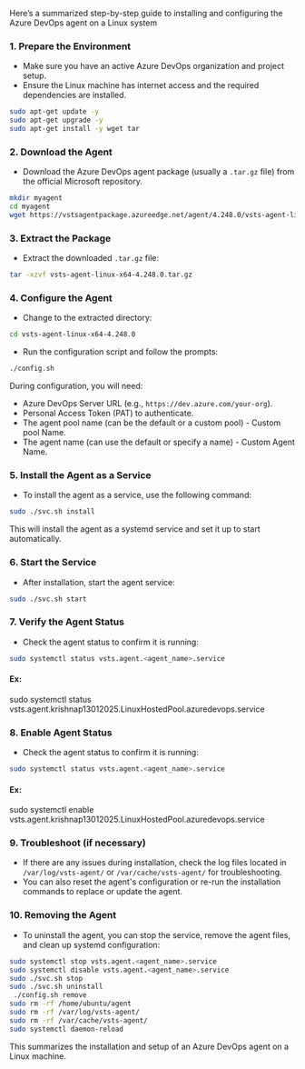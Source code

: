 Here’s a summarized step-by-step guide to installing and configuring the Azure DevOps agent on a Linux system

### 1. **Prepare the Environment**
   - Make sure you have an active Azure DevOps organization and project setup.
   - Ensure the Linux machine has internet access and the required dependencies are installed.

```bash
sudo apt-get update -y
sudo apt-get upgrade -y
sudo apt-get install -y wget tar
```

### 2. **Download the Agent**
   - Download the Azure DevOps agent package (usually a `.tar.gz` file) from the official Microsoft repository.
   
   ```bash
   mkdir myagent
   cd myagent
   wget https://vstsagentpackage.azureedge.net/agent/4.248.0/vsts-agent-linux-x64-4.248.0.tar.gz
   ```

### 3. **Extract the Package**
   - Extract the downloaded `.tar.gz` file:
   
   ```bash
   tar -xzvf vsts-agent-linux-x64-4.248.0.tar.gz
   ```

### 4. **Configure the Agent**
   - Change to the extracted directory:
   
   ```bash
   cd vsts-agent-linux-x64-4.248.0
   ```

   - Run the configuration script and follow the prompts:
   
   ```bash
   ./config.sh
   ```

   During configuration, you will need:
   - Azure DevOps Server URL (e.g., `https://dev.azure.com/your-org`).
   - Personal Access Token (PAT) to authenticate.
   - The agent pool name (can be the default or a custom pool) - Custom pool Name.
   - The agent name (can use the default or specify a name) - Custom Agent Name.

### 5. **Install the Agent as a Service**
   - To install the agent as a service, use the following command:
   
   ```bash
   sudo ./svc.sh install
   ```

   This will install the agent as a systemd service and set it up to start automatically.

### 6. **Start the Service**
   - After installation, start the agent service:
   
   ```bash
   sudo ./svc.sh start
   ```

### 7. **Verify the Agent Status**
   - Check the agent status to confirm it is running:
   
   ```bash
   sudo systemctl status vsts.agent.<agent_name>.service
   ```

#### Ex:
sudo systemctl status vsts.agent.krishnap13012025.LinuxHostedPool.azuredevops.service

### 8. **Enable Agent Status**
   - Check the agent status to confirm it is running:
   
   ```bash
   sudo systemctl status vsts.agent.<agent_name>.service
   ```

#### Ex:
sudo systemctl enable vsts.agent.krishnap13012025.LinuxHostedPool.azuredevops.service

### 9. **Troubleshoot (if necessary)**
   - If there are any issues during installation, check the log files located in `/var/log/vsts-agent/` or `/var/cache/vsts-agent/` for troubleshooting.
   - You can also reset the agent's configuration or re-run the installation commands to replace or update the agent.

### 10. **Removing the Agent**
   - To uninstall the agent, you can stop the service, remove the agent files, and clean up systemd configuration:
   
   ```bash
   sudo systemctl stop vsts.agent.<agent_name>.service
   sudo systemctl disable vsts.agent.<agent_name>.service
   sudo ./svc.sh stop
   sudo ./svc.sh uninstall
    ./config.sh remove
   sudo rm -rf /home/ubuntu/agent
   sudo rm -rf /var/log/vsts-agent/
   sudo rm -rf /var/cache/vsts-agent/
   sudo systemctl daemon-reload
   ```

This summarizes the installation and setup of an Azure DevOps agent on a Linux machine.
